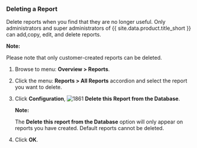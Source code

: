 ### Deleting a Report

Delete reports when you find that they are no longer useful. Only administrators and super administrators of {{ site.data.product.title_short }} can add,copy, edit, and delete reports.

**Note:**

Please note that only customer-created reports can be deleted.

1. Browse to menu: **Overview > Reports**.

2. Click the menu: **Reports > All Reports** accordion and select the report you want to delete.

3. Click **Configuration**, ![1861](../images/1861.png) **Delete this Report from the Database**.

    **Note:**

    The **Delete this report from the Database** option will only appear on reports you have created. Default reports cannot be deleted.

4. Click **OK**.
